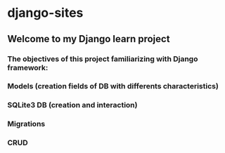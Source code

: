 # django-sites
## Welcome to my Django learn project
### The objectives of this project familiarizing with Django framework:
### Models (creation fields of DB with differents characteristics)
### SQLite3 DB (creation and interaction) 
### Migrations
### CRUD

